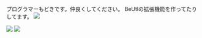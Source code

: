 プログラマーもどきです。仲良くしてください。
BeUtlの拡張機能を作ってたりしてます。
![](https://img.shields.io/badge/Lang-C%23-green?style=for-the-badge)

![](https://github-readme-stats.vercel.app/api?username=minaLogi&show_icons=true&theme=react)
![](https://github-readme-stats.vercel.app/api/top-langs/?username=minaLogi&theme=react)
